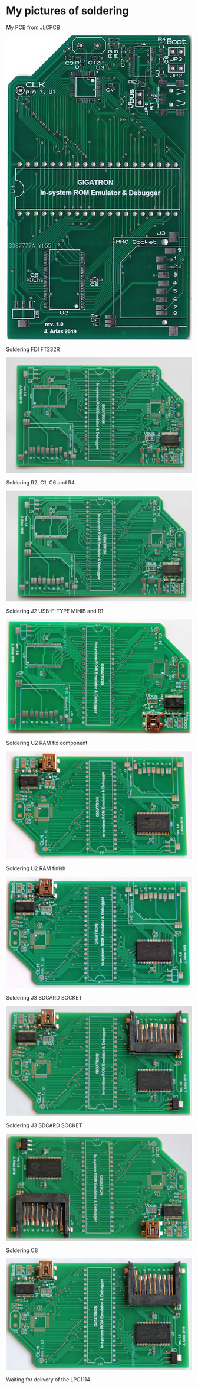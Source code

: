 # My pictures of soldering

My PCB from JLCPCB

![My PCB from JLCPCB top](picture/gigatron-in-system-rom-emulator-und-debugger-top.jpg)

Soldering FDI FT232R

![soldering fdi FT232R](picture/soldering/0-gigatron-in-system-rom-emulator-and-debugger-solder-fdi.jpg)

Soldering R2, C1, C6 and R4

![soldering R2, C1, C6 and R4](picture/soldering/1-gigatron-in-system-rom-emulator-and-debugger-solder-c1-c6-r4-r2.jpg)

Soldering J2 USB-F-TYPE MINIB and R1

![soldering J2 USB-F-TYPE MINIB and R1](picture/soldering/2-gigatron-in-system-rom-emulator-and-debugger-solder-j2-r1.jpg)

Soldering U2 RAM fix component

![soldering U2 RAM fix component](picture/soldering/3-gigatron-in-system-rom-emulator-and-debugger-solder-u2-ram-fix.jpg)

Soldering U2 RAM finish

![soldering U2 RAM finish](picture/soldering/4-gigatron-in-system-rom-emulator-and-debugger-solder-u2-ram.jpg)

Soldering J3 SDCARD SOCKET

![soldering J3 SDCARD SOCKET](picture/soldering/5-gigatron-in-system-rom-emulator-and-debugger-solder-j3.jpg)

Soldering J3 SDCARD SOCKET

![soldering J3 SDCARD SOCKET](picture/soldering/6-gigatron-in-system-rom-emulator-and-debugger-solder-j3.jpg)

Soldering C8

![soldering C8](picture/soldering/7-gigatron-in-system-rom-emulator-and-debugger-solder-c8.jpg)

Waiting for delivery of the LPC1114

